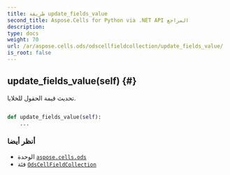 ```yaml
---
title: طريقة update_fields_value
second_title: Aspose.Cells for Python via .NET API المراجع
description:
type: docs
weight: 70
url: /ar/aspose.cells.ods/odscellfieldcollection/update_fields_value/
is_root: false
---
```

##  update_fields_value(self) {#}
تحديث قيمة الحقول للخلايا.



```python

def update_fields_value(self):
    ...
```





###  أنظر أيضا
* الوحدة [`aspose.cells.ods`](../../)
* فئة [`OdsCellFieldCollection`](/cells/python-net/ar/aspose.cells.ods/odscellfieldcollection)
